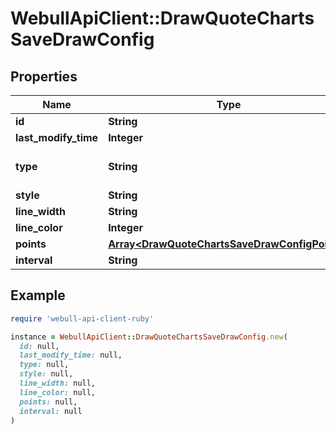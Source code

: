 # WebullApiClient::DrawQuoteChartsSaveDrawConfig

## Properties

| Name | Type | Description | Notes |
| ---- | ---- | ----------- | ----- |
| **id** | **String** | UUID | [optional] |
| **last_modify_time** | **Integer** |  | [optional] |
| **type** | **String** |  | [optional][default to &#39;horizontal&#39;] |
| **style** | **String** |  | [optional] |
| **line_width** | **String** |  | [optional] |
| **line_color** | **Integer** |  | [optional] |
| **points** | [**Array&lt;DrawQuoteChartsSaveDrawConfigPoints&gt;**](DrawQuoteChartsSaveDrawConfigPoints.md) |  | [optional] |
| **interval** | **String** |  | [optional] |

## Example

```ruby
require 'webull-api-client-ruby'

instance = WebullApiClient::DrawQuoteChartsSaveDrawConfig.new(
  id: null,
  last_modify_time: null,
  type: null,
  style: null,
  line_width: null,
  line_color: null,
  points: null,
  interval: null
)
```

